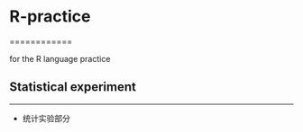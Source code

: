 # R-practice
============

for the R language practice

##  Statistical experiment  ##
------------------------------
* 统计实验部分
